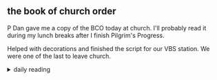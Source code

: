 ## the book of church order

P Dan gave me a copy of the BCO today at church. I'll probably read it during my lunch breaks after I finish Pilgrim's Progress.

Helped with decorations and finished the script for our VBS station. We were one of the last to leave church.

<details markdown="1">
<summary>daily reading</summary>

| {{ page.date | date: "%B %-d, %Y" }} |
| :-------------: |
| [2 Chron. 25; Rev. 12; Zech. 8; John 11]({% link _Bible/Bible-year-1.md %}) |
| [WCF Chapter 28]({% link _wcf/wcf-month-1.md %}) |
| [The Nicene Creed](https://threeforms.org/the-nicene-creed/) |

</details>
